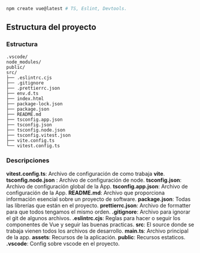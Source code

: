 ```bash
npm create vue@latest # TS, Eslint, Devtools.
```

## Estructura del proyecto
### Estructura
```
.vscode/
node_modules/
public/
src/
├── .eslintrc.cjs
├── .gitignore
├── .prettierrc.json
├── env.d.ts
├── index.html
├── package-lock.json
├── package.json
├── README.md
├── tsconfig.app.json
├── tsconfig.json
├── tsconfig.node.json
├── tsconfig.vitest.json
├── vite.config.ts
└── vitest.config.ts

```

### Descripciones
**vitest.config.ts**: Archivo de configuración de como trabaja **vite**.
**tsconfig.node.json** : Archivo de configuración de node.
**tsconfig.json**: Archivo de configuración global de la App.
**tsconfig.app.json**: Archivo de configuración de la App.
**README.md**: Archivo que proporciona información esencial sobre un proyecto de software.
**package.json**: Todas las librerías que están en el proyecto.
**prettierrc.json**: Archivo de formatter para que todos tengamos el mismo orden.
**.gitignore**: Archivo para ignorar el git de algunos archivos.
**.eslintrc.cjs**: Reglas para hacer o seguir los componentes de Vue y seguir las buenas practicas.
**src**: El source donde se trabaja vienen todos los archivos de desarrollo.
**main.ts**: Archivo principal de la app.
**assets**: Recursos de la aplicación.
**public**: Recursos estaticos.
**.vscode**: Config sobre vscode en el proyecto.

